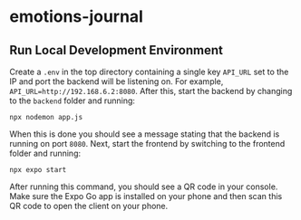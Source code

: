 # emotions-journal
## Run Local Development Environment
Create a `.env` in the top directory containing a single key `API_URL` set to the IP and port the backend will be listening on. For example, `API_URL=http://192.168.6.2:8080`. After this, start the backend by changing to the `backend` folder and running:
```
npx nodemon app.js
```
When this is done you should see a message stating that the backend is running on port `8080`. Next, start the frontend by switching to the frontend folder and running:
```
npx expo start
```
After running this command, you should see a QR code in your console. Make sure the Expo Go app is installed on your phone and then scan this QR code to open the client on your phone.
